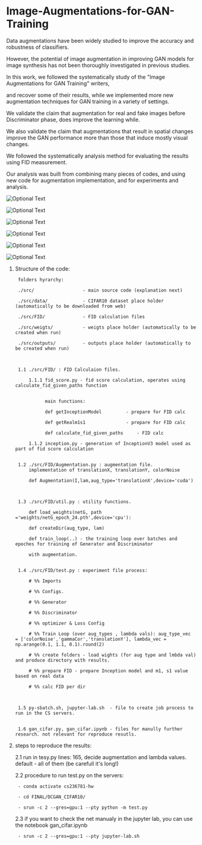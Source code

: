 # Image-Augmentations-for-GAN-Training


Data augmentations have been widely studied to improve the accuracy and robustness of classifiers.

However, the potential of image augmentation in improving GAN models for image synthesis has not been thoroughly investigated in previous studies.

In this work, we followed the systematically study of the "Image Augmentations for GAN Training" writers,

and recover some of their results, while we implemented more new augmentation techniques for GAN training in a variety of settings.

We validate the claim that augmentation for real and fake images before Discriminator phase, does improve the learning while. 

We also validate the claim that augmentations that result in spatial changes improve the GAN performance more than those that induce mostly visual changes.


We followed the systematically analysis method for evaluating the results using FID measurement. 

Our analysis was built from combining many pieces of codes, and using new code for augmentation implementation, and for experiments and analysis.



			
![Optional Text](https://raw.githubusercontent.com/eldadoh/Image-Augmentations-for-GAN-Training/main/assets/1.JPG)


![Optional Text](https://raw.githubusercontent.com/eldadoh/Image-Augmentations-for-GAN-Training/main/assets/2.JPG)


![Optional Text](https://raw.githubusercontent.com/eldadoh/Image-Augmentations-for-GAN-Training/main/assets/3.JPG)


![Optional Text](https://raw.githubusercontent.com/eldadoh/Image-Augmentations-for-GAN-Training/main/assets/4.JPG)


![Optional Text](https://raw.githubusercontent.com/eldadoh/Image-Augmentations-for-GAN-Training/main/assets/5.JPG)


![Optional Text](https://raw.githubusercontent.com/eldadoh/Image-Augmentations-for-GAN-Training/main/assets/6.JPG)




1. Structure of the code:

		folders hyrarchy:

		./src/					- main source code (explanation next)

		./src/data/				- CIFAR10 dataset place holder (automatically to be downloaded from web)

		./src/FID/				- FID calculation files

		./src/weigts/			- weigts place holder (automatically to be created when run)

		./src/outputs/			- outputs place holder (automatically to be created when run)
	

	
		1.1 ./src/FID/ : FID Calculaion files.

			1.1.1 fid_score.py - fid score calculation, operates using calculate_fid_given_paths function


			      main functions:

			      def getInceptionModel			- prepare for FID calc

			      def getRealm1s1				- prepare for FID calc

			      def calculate_fid_given_paths		- FID calc

			1.1.2 inception.py - generation of InceptionV3 model used as part of fid score calculation
		

		1.2 ./src/FID/Augmentation.py : augmentation file. 
			implementation of translationX, translationY, colorNoise

			def Augmentation(I,lam,aug_type='translationX',device='cuda')
			


		1.3 ./src/FID/util.py : utility functions.

			def load_weights(netG, path ='weights/netG_epoch_24.pth',device='cpu'):

			def createDir(aug_type, lam)

			def train_loop(..) - the training loop over batches and epoches for training of Generator and Discriminator 

			with augmentation.
			

		1.4 ./src/FID/test.py : experiment file process:

			# %% Imports

			# %% Configs.

			# %% Generator

			# %% Discriminator

			# %% optimizer & Loss Config

			# %% Train Loop (over aug_types , lambda vals): aug_type_vec   = ['colorNoise','gammaCor','translationY'], lambda_vec = np.arange(0.1, 1.1, 0.1).round(2)

			# %% create folders - load wights (for aug type and lmbda val) and produce directory with results.

			# %% prepare FID - prepare Inception model and m1, s1 value based on real data

			# %% calc FID per dir 
			


		1.5 py-sbatch.sh, jupyter-lab.sh  - file to create job process to run in the CS servers.
		

		1.6 gan_cifar.py, gan_cifar.ipynb - files for manully further research. not relevant for reproduce resutls.
		
	
	
		
2. steps to reproduce the results:


	2.1 run in tesy.py lines: 165, decide augmentation and lambda values. default -  all of them (be carefull it's long!)
	
	
	2.2 procedure to run test.py on the servers: 
	
		- conda activate cs236781-hw
		
		- cd FINAL/DCGAN_CIFAR10/
		
		- srun -c 2 --gres=gpu:1 --pty python -m test.py
		
		
	2.3 if you want to check the net manualy in the jupyter lab, you can use the notebook gan_cifar.ipynb
	
		- srun -c 2 --gres=gpu:1 --pty jupyter-lab.sh
		



